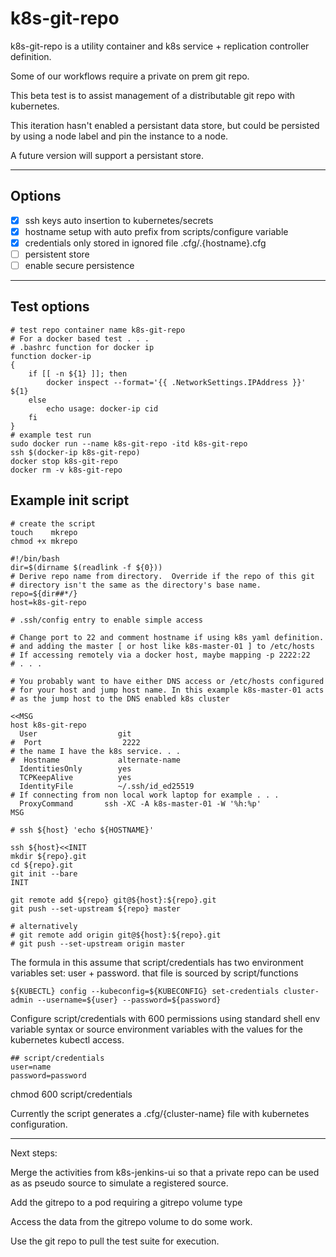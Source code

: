 # k8s-git-repo

k8s-git-repo is a utility container and k8s service + replication
controller definition.

Some of our workflows require a private on prem git repo.

This beta test is to assist management of a distributable git repo
with kubernetes.

This iteration hasn't enabled a persistant data store, but could be
persisted by using a node label and pin the instance to a node.

A future version will support a persistant store.

---

## Options

- [x] ssh keys auto insertion to kubernetes/secrets
- [x] hostname setup with auto prefix from scripts/configure variable
- [x] credentials only stored in ignored file .cfg/.{hostname}.cfg
- [ ] persistent store
- [ ] enable secure persistence

---
## Test options
```
# test repo container name k8s-git-repo
# For a docker based test . . .
# .bashrc function for docker ip
function docker-ip
{
    if [[ -n ${1} ]]; then
        docker inspect --format='{{ .NetworkSettings.IPAddress }}' ${1}
    else
        echo usage: docker-ip cid
    fi
}
# example test run
sudo docker run --name k8s-git-repo -itd k8s-git-repo
ssh $(docker-ip k8s-git-repo)
docker stop k8s-git-repo
docker rm -v k8s-git-repo
```

## Example init script

```
# create the script 
touch    mkrepo
chmod +x mkrepo
```

```
#!/bin/bash
dir=$(dirname $(readlink -f ${0}))
# Derive repo name from directory.  Override if the repo of this git
# directory isn't the same as the directory's base name.
repo=${dir##*/}
host=k8s-git-repo

# .ssh/config entry to enable simple access

# Change port to 22 and comment hostname if using k8s yaml definition.
# and adding the master [ or host like k8s-master-01 ] to /etc/hosts
# If accessing remotely via a docker host, maybe mapping -p 2222:22
# . . .

# You probably want to have either DNS access or /etc/hosts configured
# for your host and jump host name. In this example k8s-master-01 acts
# as the jump host to the DNS enabled k8s cluster

<<MSG
host k8s-git-repo
  User                  git
#  Port                  2222
# the name I have the k8s service. . .
#  Hostname             alternate-name
  IdentitiesOnly        yes
  TCPKeepAlive          yes
  IdentityFile          ~/.ssh/id_ed25519
# If connecting from non local work laptop for example . . .
  ProxyCommand       ssh -XC -A k8s-master-01 -W '%h:%p'
MSG

# ssh ${host} 'echo ${HOSTNAME}'

ssh ${host}<<INIT
mkdir ${repo}.git
cd ${repo}.git
git init --bare
INIT

git remote add ${repo} git@${host}:${repo}.git
git push --set-upstream ${repo} master

# alternatively 
# git remote add origin git@${host}:${repo}.git
# git push --set-upstream origin master
```

The formula in this assume that script/credentials has two environment
variables set: user + password. that file is sourced by script/functions

    ${KUBECTL} config --kubeconfig=${KUBECONFIG} set-credentials cluster-admin --username=${user} --password=${password}

Configure script/credentials with 600 permissions using standard shell
env variable syntax or source environment variables with the values
for the kubernetes kubectl access.

```
## script/credentials
user=name
password=password
```

chmod 600 script/credentials

Currently the script generates a .cfg/{cluster-name} file with
kubernetes configuration.

---

Next steps:

Merge the activities from k8s-jenkins-ui so that a private repo can be
used as as pseudo source to simulate a registered source.

Add the gitrepo to a pod requiring a gitrepo volume type

Access the data from the gitrepo volume to do some work.

Use the git repo to pull the test suite for execution.
